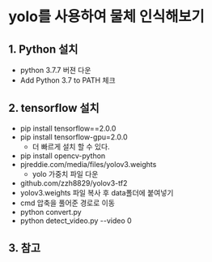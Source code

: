 # yolo를 사용하여 물체 인식해보기

## 1. Python 설치

* python 3.7.7 버젼 다운
* Add Python 3.7 to PATH 체크

##  2. tensorflow 설치

* pip install tensorflow==2.0.0	
* pip install tensorflow-gpu=2.0.0
  * 더 빠르게 설치 할 수 있다. 
* pip install opencv-python
* pjreddie.com/media/files/yolov3.weights
  * yolo 가중치 파일 다운
* github.com/zzh8829/yolov3-tf2
* yolov3.weights 파일 복사 후 data폴더에 붙여넣기
* cmd 압축을 풀어준 경로로 이동 
* python convert.py
* python detect_video.py --video 0

## 3. 참고

